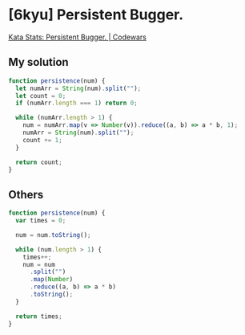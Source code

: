 # [6kyu] Persistent Bugger.

[Kata Stats: Persistent Bugger. | Codewars](https://www.codewars.com/kata/persistent-bugger/javascript)

## My solution

```javascript
function persistence(num) {
  let numArr = String(num).split("");
  let count = 0;
  if (numArr.length === 1) return 0;

  while (numArr.length > 1) {
    num = numArr.map(v => Number(v)).reduce((a, b) => a * b, 1);
    numArr = String(num).split("");
    count += 1;
  }

  return count;
}
```

## Others

```javascript
function persistence(num) {
  var times = 0;

  num = num.toString();

  while (num.length > 1) {
    times++;
    num = num
      .split("")
      .map(Number)
      .reduce((a, b) => a * b)
      .toString();
  }

  return times;
}
```
